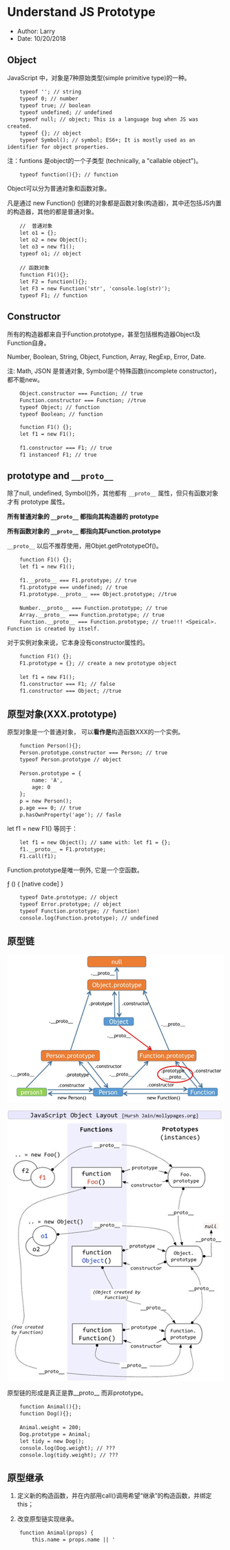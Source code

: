 
# Understand JS Prototype

* Author: Larry
* Date: 10/20/2018

## Object

JavaScript 中，对象是7种原始类型(simple primitive type)的一种。

```JS
    typeof ''; // string
    typeof 0; // number
    typeof true; // boolean
    typeof undefined; // undefined
    typeof null; // object; This is a language bug when JS was created.
    typeof {}; // object
    typeof Symbol(); // symbol; ES6+; It is mostly used as an identifier for object properties.
```

注：funtions 是object的一个子类型 (technically, a "callable object")。

```JS
    typeof function(){}; // function
```

Object可以分为普通对象和函数对象。

凡是通过 new Function() 创建的对象都是函数对象(构造器)，其中还包括JS内置的构造器，其他的都是普通对象。

```JS
    //  普通对象
    let o1 = {};
    let o2 = new Object();
    let o3 = new f1();
    typeof o1; // object

    // 函数对象
    function F1(){};
    let F2 = function(){};
    let F3 = new Function('str', 'console.log(str)');
    typeof F1; // function
```

## Constructor

所有的构造器都来自于Function.prototype，甚至包括根构造器Object及Function自身。

Number, Boolean, String, Object, Function, Array, RegExp, Error, Date.

注: Math, JSON 是普通对象, Symbol是个特殊函数(incomplete constructor)，都不能new。

```JS
    Object.constructor === Function; // true
    Function.constructor === Function; //true
    typeof Object; // function
    typeof Boolean; // function
```

```JS
    function F1() {};
    let f1 = new F1();

    f1.constructor === F1; // true
    f1 instanceof F1; // true
```

## prototype and `__proto__`

除了null, undefined, Symbol()外，其他都有 `__proto__` 属性，但只有函数对象才有 prototype 属性。

**所有普通对象的 `__proto__` 都指向其构造器的 prototype**

**所有函数对象的 `__proto__` 都指向其Function.prototype**

`__proto__` 以后不推荐使用，用Objet.getPrototypeOf()。

```JS
    function F1() {};
    let f1 = new F1();

    f1.__proto__ === F1.prototype; // true
    f1.prototype === undefined; // true
    F1.prototype.__proto__ === Object.prototype; //true

    Number.__proto__ === Function.prototype; // true
    Array.__proto__ === Function.prototype; // true
    Function.__proto__ === Function.prototype; // true!!! <Speical>. Function is created by itself.
```

对于实例对象来说，它本身没有constructor属性的。

```JS
    function F1() {};
    F1.prototype = {}; // create a new prototype object

    let f1 = new F1();
    f1.constructor === F1; // false
    f1.constructor === Object; //true
```

## 原型对象(XXX.prototype)

原型对象是一个普通对象， 可以**看作是**构造函数XXX的一个实例。

```JS
    function Person(){};
    Person.prototype.constructor === Person; // true
    typeof Person.prototype // object

    Person.prototype = {
        name: 'A',
        age: 0
    };
    p = new Person();
    p.age === 0; // true
    p.hasOwnProperty('age'); // fasle
```

let f1 = new F1() 等同于：

```JS
    let f1 = new Object(); // same with: let f1 = {};
    f1.__proto__ = F1.prototype;
    F1.call(f1);
```

Function.prototype是唯一例外, 它是一个空函数。

ƒ () { [native code] }

```JS
    typeof Date.prototype; // object
    typeof Error.prototype; // object
    typeof Function.prototype; // function!
    console.log(Function.prototype); // undefined
```

## 原型链

![prototype-colored](./Prototype-colored.jpg)

![prototype-graph](./Prototype-graph.jpg)

原型链的形成是真正是靠__proto__ 而非prototype。

```JS
    function Animal(){};
    function Dog(){};

    Animal.weight = 200;
    Dog.prototype = Animal;
    let tidy = new Dog();
    console.log(Dog.weight); // ???
    console.log(tidy.weight); // ???
```

## 原型继承

1. 定义新的构造函数，并在内部用call()调用希望“继承”的构造函数，并绑定this；

2. 改变原型链实现继承。

```JS
    function Animal(props) {
        this.name = props.name || '
